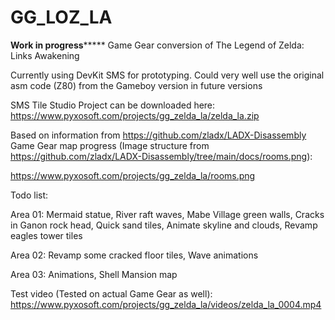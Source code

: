 # GG_LOZ_LA
****************Work in progress*********************
Game Gear conversion of The Legend of Zelda: Links Awakening

Currently using DevKit SMS for prototyping. Could very well use the original asm code (Z80) from the Gameboy version in future versions

SMS Tile Studio Project can be downloaded here:
https://www.pyxosoft.com/projects/gg_zelda_la/zelda_la.zip

Based on information from https://github.com/zladx/LADX-Disassembly
Game Gear map progress (Image structure from https://github.com/zladx/LADX-Disassembly/tree/main/docs/rooms.png):

https://www.pyxosoft.com/projects/gg_zelda_la/rooms.png

Todo list:

Area 01:
Mermaid statue, 
River raft waves, 
Mabe Village green walls, 
Cracks in Ganon rock head, 
Quick sand tiles, 
Animate skyline and clouds, 
Revamp eagles tower tiles

Area 02:
Revamp some cracked floor tiles, Wave animations

Area 03:
Animations, Shell Mansion map

Test video (Tested on actual Game Gear as well):
https://www.pyxosoft.com/projects/gg_zelda_la/videos/zelda_la_0004.mp4
